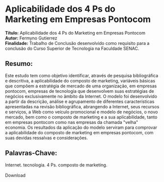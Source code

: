 # Aplicabilidade dos 4 Ps do Marketing em Empresas Pontocom

**Título:** Aplicabilidade dos 4 Ps do Marketing em Empresas Pontocom  
**Autor:** Fermyno Gutierrez  
**Finalidade:** Trabalho de Conclusão desenvolvido como requisito para a conclusão do Curso Superior de Tecnologia na Faculdade SENAC.  

## Resumo:

Este estudo tem como objetivo identificar, através de pesquisa bibliográfica e descritiva, a aplicabilidade do composto de marketing, variáveis básicas que compõem a estratégia de mercado de uma organização, em empresas pontocom, empresas de tecnologia que desenvolvem suas estratégias de negócios exclusivamente no âmbito da Internet.
O modelo foi desenvolvido a partir da descrição, análise e agrupamento de diferentes características apresentadas na revisão bibliográfica, abrangendo a Internet, seus recursos e serviços, a Web como veículo promocional e modelo de negócios, o novo mercado, bem como o composto de marketing e a sua aplicabilidade, tanto em empresas pontocom como nas empresas da chamada "velha" economia.
Os resultados da aplicação do modelo serviram para comprovar a aplicabilidade do composto de marketing em empresas pontocom, com suas devidas ressalvas e considerações.

## Palavras-Chave:

Internet. tecnologia. 4 Ps. composto de marketing.  
\
Download

